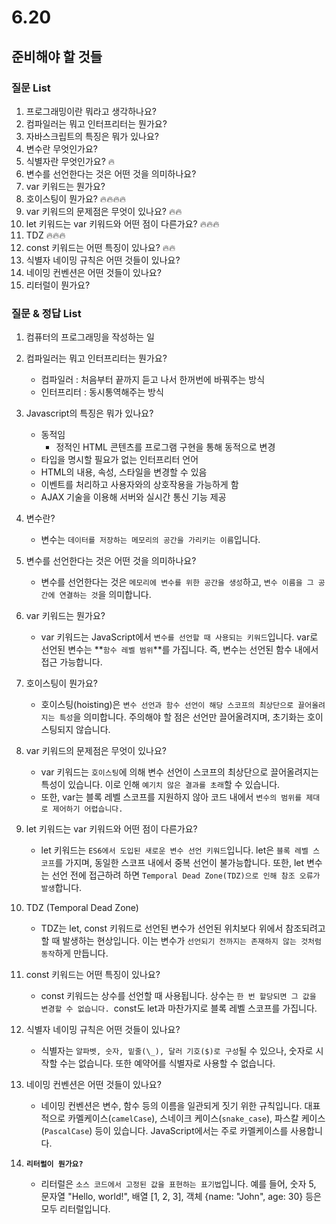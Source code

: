 # 6.20

## 준비해야 할 것들

### 질문 List

1. 프로그래밍이란 뭐라고 생각하나요?
2. 컴파일러는 뭐고 인터프리터는 뭔가요?
3. 자바스크립트의 특징은 뭐가 있나요?
4. 변수란 무엇인가요?
5. 식별자란 무엇인가요? 🔥
6. 변수를 선언한다는 것은 어떤 것을 의미하나요?
7. var 키워드는 뭔가요?
8. 호이스팅이 뭔가요? 🔥🔥🔥🔥
9. var 키워드의 문제점은 무엇이 있나요? 🔥🔥
10. let 키워드는 var 키워드와 어떤 점이 다른가요? 🔥🔥🔥
11. TDZ 🔥🔥🔥
12. const 키워드는 어떤 특징이 있나요? 🔥🔥
13. 식별자 네이밍 규칙은 어떤 것들이 있나요?
14. 네이밍 컨벤션은 어떤 것들이 있나요?
15. 리터럴이 뭔가요?

### 질문 & 정답 List

1. 컴퓨터의 프로그래밍을 작성하는 일

2. 컴파일러는 뭐고 인터프리터는 뭔가요?

   - 컴파일러 : 처음부터 끝까지 듣고 나서 한꺼번에 바꿔주는 방식
   - 인터프리터 : 동시통역해주는 방식

3. Javascript의 특징은 뭐가 있나요?

   - 동적임
     - 정적인 HTML 콘텐츠를 프로그램 구현을 통해 동적으로 변경
   - 타입을 명시할 필요가 없는 인터프리터 언어
   - HTML의 내용, 속성, 스타일을 변경할 수 있음
   - 이벤트를 처리하고 사용자와의 상호작용을 가능하게 함
   - AJAX 기술을 이용해 서버와 실시간 통신 기능 제공

4. 변수란?

   - 변수는 `데이터를 저장하는 메모리의 공간을 가리키는 이름`입니다.

5. 변수를 선언한다는 것은 어떤 것을 의미하나요?

   - 변수를 선언한다는 것은 `메모리에 변수를 위한 공간을 생성`하고, `변수 이름을 그 공간에 연결하는 것`을 의미합니다.

6. var 키워드는 뭔가요?

   - var 키워드는 JavaScript에서 `변수를 선언할 때 사용되는 키워드`입니다. var로 선언된 변수는 **`함수 레벨 범위`**를 가집니다. 즉, 변수는 선언된 함수 내에서 접근 가능합니다.

7. 호이스팅이 뭔가요?

   - 호이스팅(hoisting)은 `변수 선언과 함수 선언이 해당 스코프의 최상단으로 끌어올려지는 특성`을 의미합니다. 주의해야 할 점은 선언만 끌어올려지며, 초기화는 호이스팅되지 않습니다.

8. var 키워드의 문제점은 무엇이 있나요?

   - var 키워드는 `호이스팅`에 의해 변수 선언이 스코프의 최상단으로 끌어올려지는 특성이 있습니다. 이로 인해 `예기치 않은 결과를 초래`할 수 있습니다.
   - 또한, var는 블록 레벨 스코프를 지원하지 않아 코드 내에서 `변수의 범위를 제대로 제어하기 어렵습니다.`

9. let 키워드는 var 키워드와 어떤 점이 다른가요?

   - let 키워드는 `ES6에서 도입된 새로운 변수 선언 키워드`입니다. let은 `블록 레벨 스코프`를 가지며, 동일한 스코프 내에서 중복 선언이 불가능합니다. 또한, let 변수는 선언 전에 접근하려 하면 `Temporal Dead Zone(TDZ)으로 인해 참조 오류가 발생`합니다.

10. TDZ (Temporal Dead Zone)

    - TDZ는 let, const 키워드로 선언된 변수가 선언된 위치보다 위에서 참조되려고 할 때 발생하는 현상입니다. 이는 변수가 `선언되기 전까지는 존재하지 않는 것처럼 동작`하게 만듭니다.

11. const 키워드는 어떤 특징이 있나요?

    - const 키워드는 상수를 선언할 때 사용됩니다. 상수는 `한 번 할당되면 그 값을 변경할 수 없습니다. `const도 let과 마찬가지로 블록 레벨 스코프를 가집니다.

12. 식별자 네이밍 규칙은 어떤 것들이 있나요?

    - 식별자는 `알파벳, 숫자, 밑줄(\_), 달러 기호($)로 구성`될 수 있으나, 숫자로 시작할 수는 없습니다. 또한 예약어를 식별자로 사용할 수 없습니다.

13. 네이밍 컨벤션은 어떤 것들이 있나요?

    - 네이밍 컨벤션은 변수, 함수 등의 이름을 일관되게 짓기 위한 규칙입니다. 대표적으로 카멜케이스(`camelCase`), 스네이크 케이스(`snake_case`), 파스칼 케이스(`PascalCase`) 등이 있습니다. JavaScript에서는 주로 카멜케이스를 사용합니다.

14. **`리터럴이 뭔가요?`**
    - 리터럴은 `소스 코드에서 고정된 값을 표현하는 표기법`입니다. 예를 들어, 숫자 5, 문자열 "Hello, world!", 배열 [1, 2, 3], 객체 {name: "John", age: 30} 등은 모두 리터럴입니다.
